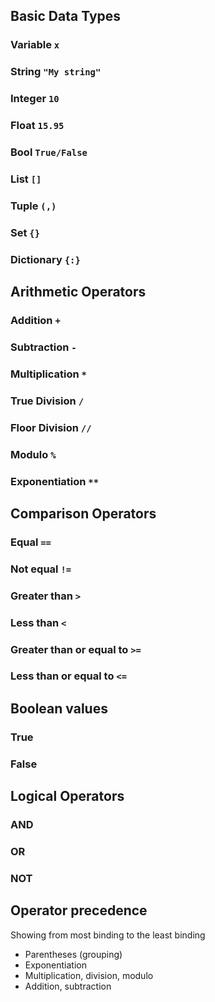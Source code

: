 ## Basic Data Types
### Variable `x`
### String `"My string"`
### Integer `10`
### Float `15.95`
### Bool `True/False`
### List `[]`
### Tuple `(,)`
### Set `{}`
### Dictionary `{:}`

## Arithmetic Operators
### Addition `+`
### Subtraction `-`
### Multiplication `*`
### True Division `/`
### Floor Division `//`
### Modulo `%`
### Exponentiation `**`

## Comparison Operators
### Equal `==`
### Not equal `!=`
### Greater than `>`
### Less than `<`
### Greater than or equal to `>=`
### Less than or equal to `<=`

## Boolean values
### True
### False

## Logical Operators
### AND
### OR
### NOT

## Operator precedence
Showing from most binding to the least binding
- Parentheses (grouping)
- Exponentiation
- Multiplication, division, modulo
- Addition, subtraction
